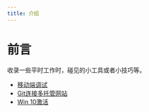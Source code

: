 ```yaml
---
title: 介绍
---
```

# 前言
收录一些平时工作时，碰见的小工具或者小技巧等。

* [移动端调试](./移动端调试.md)
* [Git连接多托管网站](./git连接多仓库.md)
* [Win 10激活](./win10激活.md)